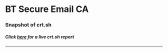 # BT Secure Email CA
### Snapshot of crt.sh
##### Click [here](https://crt.sh/?q=1A64BA05B7802CFBCC464A0C14309292E09BDBD4754A69B57FA96507E5AA2665) for a live crt.sh report

---
